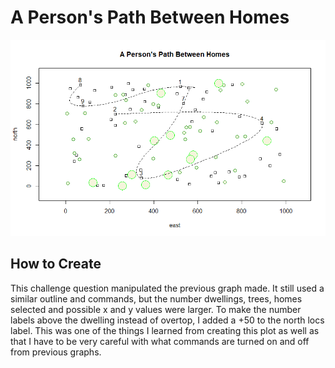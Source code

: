 # A Person's Path Between Homes

![](path.png)

## How to Create
This challenge question manipulated the previous graph made. It still used a similar outline and commands, but the number dwellings, trees, homes selected and possible x and y values were larger. To make the number labels above the dwelling instead of overtop, I added a +50 to the north locs label. This was one of the things I learned from creating this plot as well as that I have to be very careful with what commands are turned on and off from previous graphs. 

